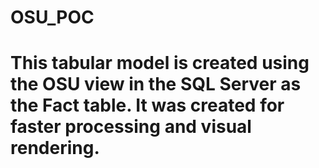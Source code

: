 # OSU_POC
# This tabular model is created using the OSU view in the SQL Server as the Fact table. It was created for faster processing and visual rendering.
